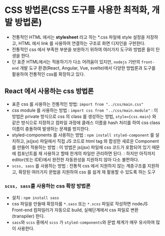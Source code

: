 # CSS 방법론(CSS 도구를 사용한 최적화, 개발 방법론)

- 전통적인 HTML 에서는 **stylesheet** 라고 하는 \*.css 파일에 style 설정을 저장하고, HTML 에서 link 를 사용하여 연결하는 구조로 화면 디자인을 구현한다.
- 전통적인 css 에서 부족한 부분을 보완하기 위하여 여러가지 도구와 방법론 들이 탄생을 한다.
- 단 표준 HTML에서는 적용하기가 다소 어려움이 있지만, `nodejs` 기반의 `front-end` 개발 도구 환경(React, Angular, Vue, svelte)에서 다양한 방법론과 도구를 활용하여 전통적인 css를 확장하고 있다.

## React 에서 사용하는 css 방법론

- 표준 css 를 사용하는 전통적인 방법: `import from "../css/main.css"`
- css module 를 사용하는 방법 : `import css from "../css/main.module"`
  : 이 방법은 private 방식으로 css 의 class 를 생성하는 방법, `style={css.main}` 와 같은 방식으로 지정하고 컴파일 과정에 클래스 이름을 hash 처리를 하여 css class 이름이 충돌하여 발생하는 문제를 방지한다.
- styled-components 를 사용하는 방법 : `npm install styled-component` 를 설치하고, js(jsx) 파일에서 직접 JS 코드로 html tag 와 합성한 새로운 Component 를 만들어 적용하는 방법
  : 이 방법은 js(jsx) 파일에 css 코드가 포함되어 있기 때문에 컴포넌트를 재 사용하고 할때 한개의 파일만 관리하면 된다.
  : 하지만 아직까지 editor(또는 IDE)에서 완전한 자동완성을 지원하지 않아 다소 불편하다.
- `scss, sass` 를 사용하는 방법 : 전통적 css 에서 지원하지 않는 계층구조를 지원하고, 확장된 여러가지 문법을 지원하여 css 를 쉽게 재 활용할 수 있도록 하는 도구

### `scss, sass`를 사용하는 css 확장 방법론

- 설치 : `npm install sass`
- css 파일을 만들때 확장자를 `*.sass` 또는 `*.scss` 파일로 작성하면 nodeJS Front-end 컴파일러가 자동으로 build, 실해단계에서 css 파일로 변환(transpiler) 한다.
- `sass`와 `scss` 중에서 `scss` 가 `styled-components`와 문법 체계가 매우 유사하여 많이 사용한다.
